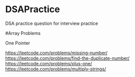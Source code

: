 # DSAPractice
DSA practice question for interview practice 

#Array Problems

One Pointer

https://leetcode.com/problems/missing-number/
https://leetcode.com/problems/find-the-duplicate-number/
https://leetcode.com/problems/plus-one/
https://leetcode.com/problems/multiply-strings/


